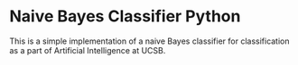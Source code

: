 # Naive Bayes Classifier Python
This is a simple implementation of a naive Bayes classifier for classification as a part of Artificial Intelligence at UCSB.
